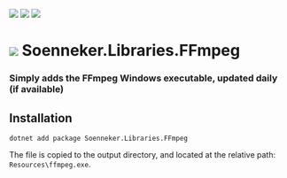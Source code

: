 [![](https://img.shields.io/nuget/v/soenneker.libraries.ffmpeg.svg?style=for-the-badge)](https://www.nuget.org/packages/soenneker.libraries.ffmpeg/)
[![](https://img.shields.io/github/actions/workflow/status/soenneker/soenneker.libraries.ffmpeg/build-and-test.yml?style=for-the-badge)](https://github.com/soenneker/soenneker.libraries.ffmpeg/actions/workflows/build-and-test.yml)
[![](https://img.shields.io/nuget/dt/soenneker.libraries.ffmpeg.svg?style=for-the-badge)](https://www.nuget.org/packages/soenneker.libraries.ffmpeg/)

# ![](https://user-images.githubusercontent.com/4441470/224455560-91ed3ee7-f510-4041-a8d2-3fc093025112.png) Soenneker.Libraries.FFmpeg
### Simply adds the FFmpeg Windows executable, updated daily (if available)

## Installation

```
dotnet add package Soenneker.Libraries.FFmpeg
```

The file is copied to the output directory, and located at the relative path: `Resources\ffmpeg.exe`.